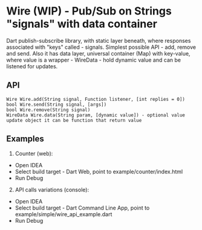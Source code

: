 # Wire (WIP) - Pub/Sub on Strings "signals" with data container
Dart publish-subscribe library, with static layer beneath, where responses associated with "keys" called - signals. Simplest possible API - add, remove and send.
Also it has data layer,  universal container (Map) with key-value, where value is a wrapper - WireData - hold dynamic value and can be listened for updates.

## API
```
Wire Wire.add(String signal, Function listener, [int replies = 0])
bool Wire.send(String signal, [args])
bool Wire.remove(String signal)
WireData Wire.data(String param, [dynamic value]) - optional value update object it can be function that return value
```

## Examples
1. Counter (web):
- Open IDEA
- Select build target - Dart Web, point to example/counter/index.html
- Run Debug

2. API calls variations (console):
- Open IDEA
- Select build target - Dart Command Line App, point to example/simple/wire_api_example.dart
- Run Debug

